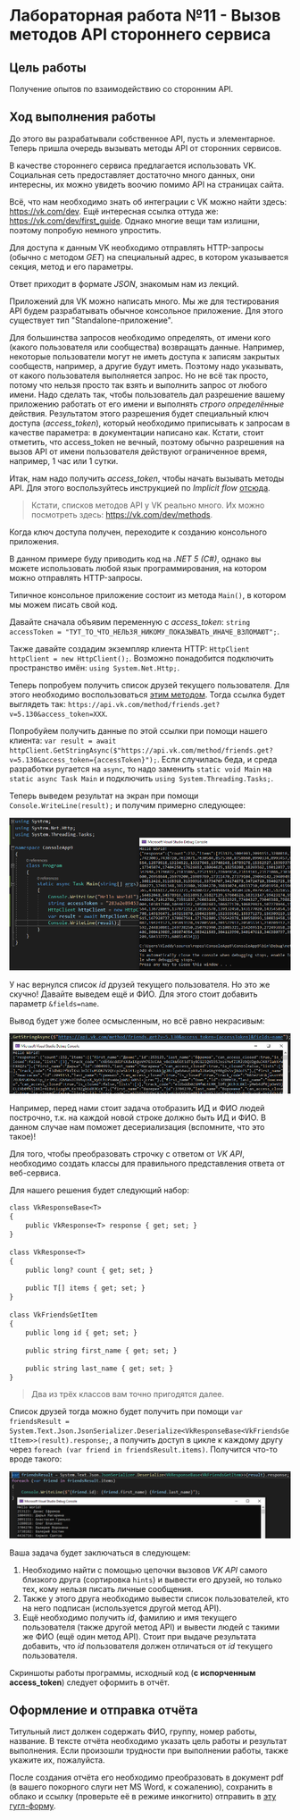 # Лабораторная работа №11 - Вызов методов API стороннего сервиса

## Цель работы

Получение опытов по взаимодействию со сторонним API.

## Ход выполнения работы

До этого вы разрабатывали собственное API, пусть и элементарное.
Теперь пришла очередь вызывать методы API от сторонних сервисов.

В качестве стороннего сервиса предлагается использовать VK.
Социальная сеть предоставляет достаточно много данных, они интересны, их можно увидеть воочию помимо API на страницах сайта.

Всё, что нам необходимо знать об интеграции с VK можно найти здесь: <https://vk.com/dev>.
Ещё интересная ссылка оттуда же: <https://vk.com/dev/first_guide>.
Однако многие вещи там излишни, поэтому попробую немного упростить.

Для доступа к данным VK необходимо отправлять HTTP-запросы (обычно с методом _GET_) на специальный адрес, в котором указывается секция, метод и его параметры.

Ответ приходит в формате _JSON_, знакомым нам из лекций.

Приложений для VK можно написать много.
Мы же для тестирования API будем разрабатывать обычное консольное приложение.
Для этого существует тип "Standalone-приложение".

Для большинства запросов необходимо определять, от имени кого (какого пользователя или сообщества) возвращать данные.
Например, некоторые пользователи могут не иметь доступа к записям закрытых сообществ, например, а другие будут иметь.
Поэтому надо указывать, от какого пользователя выполняется запрос.
Но не всё так просто, потому что нельзя просто так взять и выполнить запрос от любого имени.
Надо сделать так, чтобы пользователь дал разрешение вашему приложению работать от его имени и выполнять _строго определённые_ действия.
Результатом этого разрешения будет специальный ключ доступа (_access_token_), который необходимо приписывать к запросам в качестве параметра: в документации написано как.
Кстати, стоит отметить, что access_token не вечный, поэтому обычно разрешения на вызов API от имени пользователя действуют ограниченное время, например, 1 час или 1 сутки.

Итак, нам надо получить _access_token_, чтобы начать вызывать методы API.
Для этого воспользуйтесь инструкцией по _Implicit flow_ [отсюда](https://vk.com/dev/first_guide).

> Кстати, списков методов API у VK реально много.
> Их можно посмотреть здесь: <https://vk.com/dev/methods>.

Когда ключ доступа получен, переходите к созданию консольного приложения.

В данном примере буду приводить код на _.NET 5 (C#)_, однако вы можете использовать любой язык программирования, на котором можно отправлять HTTP-запросы.

Типичное консольное приложение состоит из метода `Main()`, в котором мы можем писать свой код.

Давайте сначала объявим переменную с _access_token_: `string accessToken = "ТУТ_ТО_ЧТО_НЕЛЬЗЯ_НИКОМУ_ПОКАЗЫВАТЬ_ИНАЧЕ_ВЗЛОМАЮТ";`.

Также давайте создадим экземпляр клиента HTTP: `HttpClient httpClient = new HttpClient();`.
Возможно понадобится подключить пространство имён: `using System.Net.Http;`.

Теперь попробуем получить список друзей текущего пользователя.
Для этого необходимо воспользоваться [этим методом](https://vk.com/dev/friends.get).
Тогда ссылка будет выглядеть так: `https://api.vk.com/method/friends.get?v=5.130&access_token=XXX`.

Попробуйем получить данные по этой ссылки при помощи нашего клиента: `var result = await httpClient.GetStringAsync($"https://api.vk.com/method/friends.get?v=5.130&access_token={accessToken}");`.
Если случилась беда, и среда разработки ругается на `async`, то надо заменить `static void Main` на `static async Task Main` и подключить `using System.Threading.Tasks;`.

Теперь выведем результат на экран при помощи `Console.WriteLine(result);` и получим примерно следующее:

![](vk-api-1.png)

У нас вернулся список _id_ друзей текущего пользователя.
Но это же скучно!
Давайте выведем ещё и ФИО.
Для этого стоит добавить параметр `&fields=name`.

Вывод будет уже более осмысленным, но всё равно некрасивым:

![](vk-api-2.png)

Например, перед нами стоит задача отобразить ИД и ФИО людей построчно, т.к. на каждой новой строке должно быть ИД и ФИО.
В данном случае нам поможет десериализация (вспомните, что это такое)!

Для того, чтобы преобразовать строчку с ответом от _VK API_, необходимо создать классы для правильного представления ответа от веб-сервиса.

Для нашего решения будет следующий набор:

```
class VkResponseBase<T>
{
    public VkResponse<T> response { get; set; }
}

class VkResponse<T>
{
    public long? count { get; set; }

    public T[] items { get; set; }
}

class VkFriendsGetItem
{
    public long id { get; set; }

    public string first_name { get; set; }

    public string last_name { get; set; }
}
```

> Два из трёх классов вам точно пригодятся далее.

Список друзей тогда можно будет получить при помощи `var friendsResult = System.Text.Json.JsonSerializer.Deserialize<VkResponseBase<VkFriendsGetItem>>(result).response;`, а получить доступ в цикле к каждому другу через `foreach (var friend in friendsResult.items)`.
Получится что-то вроде такого:

![](vk-api-3.png)

Ваша задача будет заключаться в следующем:

1. Необходимо найти с помощью цепочки вызовов _VK API_ самого близкого друга (сортировка `hints`) и вывести его друзей, но только тех, кому нельзя писать личные сообщения.
2. Также у этого друга необходимо вывести список пользователей, кто на него подписан (используется другой метод API).
3. Ещё необходимо получить _id_, фамилию и имя текущего пользователя (также другой метод API) и вывести людей с такими же ФИО (ещё один метод API).
  Стоит при выдаче результата добавить, что _id_ пользователя должен отличаться от _id_ текущего пользователя.

Скриншоты работы программы, исходный код (**с испорченным access_token**) следует оформить в отчёт.

## Оформление и отправка отчёта

Титульный лист должен содержать ФИО, группу, номер работы, название.
В тексте отчёта необходимо указать цель работы и результат выполнения.
Если произошли трудности при выполнении работы, также укажите их, пожалуйста.

После создания отчёта его необходимо преобразовать в документ pdf (в вашего покорного слуги нет MS Word, к сожалению), сохранить в облако и ссылку (проверьте её в режиме инкогнито) отправить в [эту гугл-форму](https://forms.gle/VnuTyM6w9LLc96bg6).

